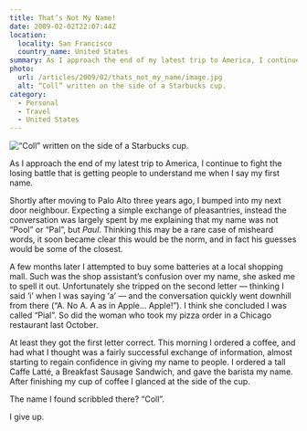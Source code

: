 ```yaml
---
title: That’s Not My Name!
date: 2009-02-02T22:07:44Z
location:
  locality: San Francisco
  country_name: United States
summary: As I approach the end of my latest trip to America, I continue to fight the losing battle that is getting people to understand me when I say my first name.
photo:
  url: /articles/2009/02/thats_not_my_name/image.jpg
  alt: “Coll” written on the side of a Starbucks cup.
category:
  - Personal
  - Travel
  - United States
---
```

![](image.jpg '“Coll” written on the side of a Starbucks cup.')

As I approach the end of my latest trip to America, I continue to fight the losing battle that is getting people to understand me when I say my first name.

Shortly after moving to Palo Alto three years ago, I bumped into my next door neighbour. Expecting a simple exchange of pleasantries, instead the conversation was largely spent by me explaining that my name was not “Pool” or “Pal”, but *Paul*. Thinking this may be a rare case of misheard words, it soon became clear this would be the norm, and in fact his guesses would be some of the closest.

A few months later I attempted to buy some batteries at a local shopping mall. Such was the shop assistant’s confusion over my name, she asked me to spell it out. Unfortunately she tripped on the second letter — thinking I said ‘i’ when I was saying ‘a’ — and the conversation quickly went downhill from there (“A. No A. A as in Apple… Apple!”). I think she concluded I was called “Pial”. So did the woman who took my pizza order in a Chicago restaurant last October.

At least they got the first letter correct. This morning I ordered a coffee, and had what I thought was a fairly successful exchange of information, almost starting to regain confidence in giving my name to people. I ordered a tall Caffe Latté, a Breakfast Sausage Sandwich, and gave the barista my name. After finishing my cup of coffee I glanced at the side of the cup.

The name I found scribbled there? “Coll”.

I give up.
